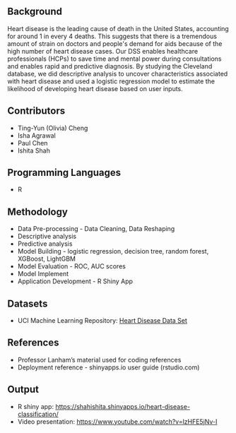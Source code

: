 ## Background
Heart disease is the leading cause of death in the United States, accounting for around 1 in every 4 deaths. This suggests that there is a tremendous amount of strain on doctors and people's demand for aids because of the high number of heart disease cases. Our DSS enables healthcare professionals (HCPs) to save time and mental power during consultations and enables rapid and predictive diagnosis. By studying the Cleveland database, we did descriptive analysis to uncover characteristics associated with heart disease and used a logistic regression model to estimate the likelihood of developing heart disease based on user inputs. 

## Contributors
* Ting-Yun (Olivia) Cheng
* Isha Agrawal
* Paul Chen
* Ishita Shah

## Programming Languages
* R

## Methodology
* Data Pre-processing - Data Cleaning, Data Reshaping
* Descriptive analysis
* Predictive analysis
* Model Building - logistic regression, decision tree, random forest, XGBoost, LightGBM
* Model Evaluation - ROC, AUC scores
* Model Implement
* Application Development - R Shiny App

## Datasets
* UCI Machine Learning Repository: [Heart Disease Data Set](https://archive.ics.uci.edu/ml/datasets/Heart+Disease)

## References
* Professor Lanham’s material used for coding references
* Deployment reference - shinyapps.io user guide (rstudio.com)
## Output
* R shiny app: https://shahishita.shinyapps.io/heart-disease-classification/
* Video presentation: https://www.youtube.com/watch?v=lzHFE5jNv-I
